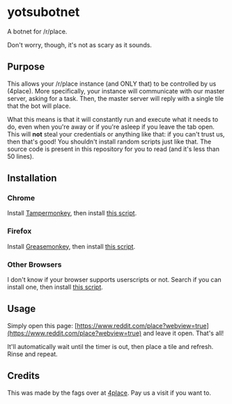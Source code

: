 # yotsubotnet
A botnet for /r/place.
<!---Currently at the service of the void.
-->
Don't worry, though, it's not as scary as it sounds.

## Purpose
This allows your /r/place instance (and ONLY that) to be controlled by us (4place). More specifically, your instance will communicate with our master server, asking for a task. Then, the master server will reply with a single tile that the bot will place.

What this means is that it will constantly run and execute what it needs to do, even when you're away or if you're asleep if you leave the tab open. This will **not** steal your credentials or anything like that: if you can't trust us, then that's good! You shouldn't install random scripts just like that. The source code is present in this repository for you to read (and it's less than 50 lines).
<!---
 Currently, the botnet is protecting the main core of the black void, erasing any menace that could threaten its existence.
--->
## Installation
### Chrome
Install [Tampermonkey](https://chrome.google.com/webstore/detail/tampermonkey/dhdgffkkebhmkfjojejmpbldmpobfkfo?hl=en), then install [this script](https://github.com/lc-guy/yotsubotnet/raw/master/yotsubotnet.user.js).

### Firefox
Install [Greasemonkey](https://addons.mozilla.org/en-US/firefox/addon/greasemonkey/), then install [this script](https://github.com/lc-guy/yotsubotnet/raw/master/yotsubotnet.user.js).

### Other Browsers
I don't know if your browser supports userscripts or not. Search if you can install one, then install [this script](https://github.com/lc-guy/yotsubotnet/raw/master/yotsubotnet.user.js).

## Usage
Simply open this page: [https://www.reddit.com/place?webview=true](https://www.reddit.com/place?webview=true) and leave it open. That's all!

It'll automatically wait until the timer is out, then place a tile and refresh. Rinse and repeat.

## Credits
This was made by the fags over at [4place](https://discord.gg/6v27V9S). Pay us a visit if you want to.
